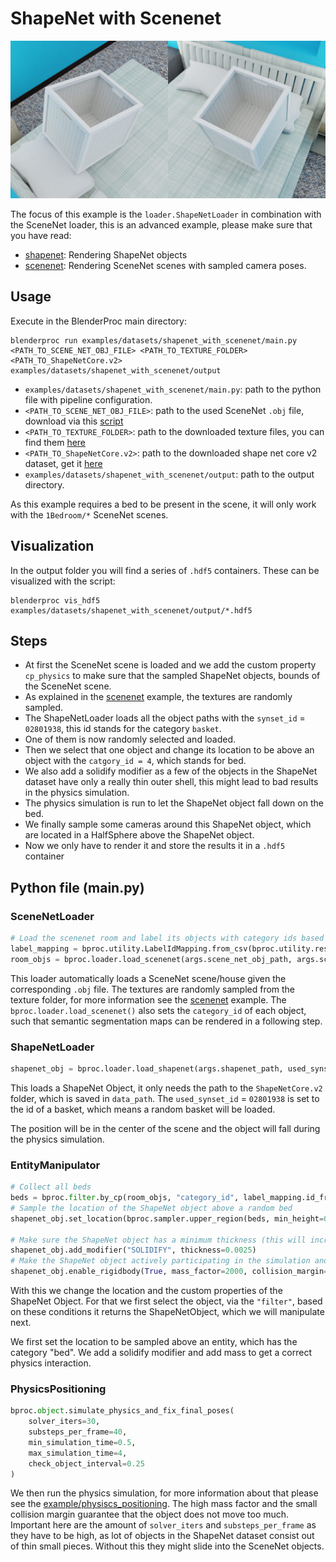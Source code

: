 # ShapeNet with Scenenet

<p align="center">
<img src="../../../images/shapenet_with_scenenet_rendering.jpg" alt="Front readme image" width=550>
</p>

The focus of this example is the `loader.ShapeNetLoader` in combination with the SceneNet loader, this is an advanced example, please make sure that you have read:

* [shapenet](../shapenet/README.md): Rendering ShapeNet objects 
* [scenenet](../scenenet/README.md): Rendering SceneNet scenes with sampled camera poses.


## Usage

Execute in the BlenderProc main directory:

```
blenderproc run examples/datasets/shapenet_with_scenenet/main.py <PATH_TO_SCENE_NET_OBJ_FILE> <PATH_TO_TEXTURE_FOLDER> <PATH_TO_ShapeNetCore.v2> examples/datasets/shapenet_with_scenenet/output
``` 

* `examples/datasets/shapenet_with_scenenet/main.py`: path to the python file with pipeline configuration.
* `<PATH_TO_SCENE_NET_OBJ_FILE>`: path to the used SceneNet `.obj` file, download via this [script](../../scripts/download_scenenet.py)
* `<PATH_TO_TEXTURE_FOLDER>`: path to the downloaded texture files, you can find them [here](http://tinyurl.com/zpc9ppb)
* `<PATH_TO_ShapeNetCore.v2>`: path to the downloaded shape net core v2 dataset, get it [here](http://www.shapenet.org/) 
* `examples/datasets/shapenet_with_scenenet/output`: path to the output directory.

As this example requires a bed to be present in the scene, it will only work with the `1Bedroom/*` SceneNet scenes.

## Visualization

In the output folder you will find a series of `.hdf5` containers. These can be visualized with the script:

```
blenderproc vis_hdf5 examples/datasets/shapenet_with_scenenet/output/*.hdf5
``` 

## Steps

* At first the SceneNet scene is loaded and we add the custom property `cp_physics` to make sure that the sampled ShapeNet objects, bounds of the SceneNet scene.
* As explained in the [scenenet](../scenenet/README.md) example, the textures are randomly sampled.
* The ShapeNetLoader loads all the object paths with the `synset_id` = `02801938`, this id stands for the category `basket`.
* One of them is now randomly selected and loaded.
* Then we select that one object and change its location to be above an object with the `catgory_id = 4`, which stands for bed.
* We also add a solidify modifier as a few of the objects in the ShapeNet dataset have only a really thin outer shell, this might lead to bad results in the physics simulation.
* The physics simulation is run to let the ShapeNet object fall down on the bed.
* We finally sample some cameras around this ShapeNet object, which are located in a HalfSphere above the ShapeNet object.
* Now we only have to render it and store the results it in a `.hdf5` container


## Python file (main.py)

### SceneNetLoader

```python
# Load the scenenet room and label its objects with category ids based on the nyu mapping
label_mapping = bproc.utility.LabelIdMapping.from_csv(bproc.utility.resolve_resource(os.path.join('id_mappings', 'nyu_idset.csv')))
room_objs = bproc.loader.load_scenenet(args.scene_net_obj_path, args.scene_texture_path, label_mapping)
```

This loader automatically loads a SceneNet scene/house given the corresponding `.obj` file. 
The textures are randomly sampled from the texture folder, for more information see the [scenenet](../scenenet/README.md) example.
The `bproc.loader.load_scenenet()` also sets the `category_id` of each object, such that semantic segmentation maps can be rendered in a following step.


### ShapeNetLoader 

```python
shapenet_obj = bproc.loader.load_shapenet(args.shapenet_path, used_synset_id="02801938")
```


This loads a ShapeNet Object, it only needs the path to the `ShapeNetCore.v2` folder, which is saved in `data_path`.
The `used_synset_id` = `02801938` is set to the id of a basket, which means a random basket will be loaded.

The position will be in the center of the scene and the object will fall during the physics simulation.

### EntityManipulator
 
```python
# Collect all beds
beds = bproc.filter.by_cp(room_objs, "category_id", label_mapping.id_from_label("bed"))
# Sample the location of the ShapeNet object above a random bed
shapenet_obj.set_location(bproc.sampler.upper_region(beds, min_height=0.3))

# Make sure the ShapeNet object has a minimum thickness (this will increase the stability of the simulator)
shapenet_obj.add_modifier("SOLIDIFY", thickness=0.0025)
# Make the ShapeNet object actively participating in the simulation and increase its mass to stabilize the simulation
shapenet_obj.enable_rigidbody(True, mass_factor=2000, collision_margin=0.00001, collision_shape="MESH")
```

With this we change the location and the custom properties of the ShapeNet Object.
For that we first select the object, via the `"filter"`, based on these conditions it returns the ShapeNetObject, which we will manipulate next.

We first set the location to be sampled above an entity, which has the category "bed".
We add a solidify modifier and add mass to get a correct physics interaction.


### PhysicsPositioning

```python
bproc.object.simulate_physics_and_fix_final_poses(
    solver_iters=30,
    substeps_per_frame=40,
    min_simulation_time=0.5,
    max_simulation_time=4,
    check_object_interval=0.25
)
```

We then run the physics simulation, for more information about that please see the [example/physiscs_positioning](../physics_positioning/README.md).
The high mass factor and the small collision margin guarantee that the object does not move too much.
Important here are the amount of `solver_iters` and `substeps_per_frame` as they have to be high, as lot of objects in the ShapeNet dataset consist out of thin small pieces.
Without this they might slide into the SceneNet objects.
